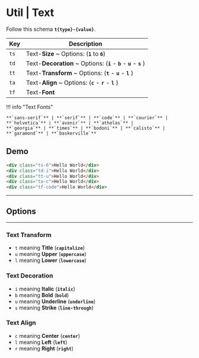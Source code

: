 # Util | **Text**

Follow this schema **`t{type}-{value}`**.

| Key                         | Description                                                             |
| --------------------------- | ----------------------------------------------------------------------- |
| <code class="big">ts</code> | Text-**Size** ~ Options: (**`1`** to **`6`**)                           |
| <code class="big">td</code> | Text-**Decoration** ~ Options: (**`i`** - **`b`** - **`u`** - **`s`** ) |
| <code class="big">tt</code> | Text-**Transform** ~ Options: (**`t`** - **`u`** - **`l`** )            |
| <code class="big">ta</code> | Text-**Align** ~ Options: (**`c`** - **`r`** - **`l`** )                |
| <code class="big">tf</code> | Text-**Font**                                                           |

!!! info "Text Fonts"

    **`sans-serif`** | **`serif`** | **`code`** | **`courier`** | **`helvetica`** | **`avenir`** | **`athelas`** |
    **`georgia`** | **`times`** | **`bodoni`** | **`calisto`** | **`garamond`** | **`baskerville`**

## Demo

```html
<div class="ts-6">Hello World</div>
<div class="td-i">Hello World</div>
<div class="tt-u">Hello World</div>
<div class="ta-c">Hello World</div>
<div class="tf-code">Hello World</div>
```

---

## **Options**

---

### Text **Transform**

- <code class="big">t</code> meaning **Title** (**`capitalize`**)
- <code class="big">u</code> meaning **Upper** (**`uppercase`**)
- <code class="big">l</code> meaning **Lower** (**`lowercase`**)

### Text **Decoration**

- <code class="big">i</code> meaning **Italic** (**`italic`**)
- <code class="big">b</code> meaning **Bold** (**`bold`**)
- <code class="big">u</code> meaning **Underline** (**`underline`**)
- <code class="big">s</code> meaning **Strike** (**`line-through`**)

### Text **Align**

- <code class="big">c</code> meaning **Center** (**`center`**)
- <code class="big">l</code> meaning **Left** (**`left`**)
- <code class="big">r</code> meaning **Right** (**`right`**)
